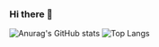 ### Hi there 👋

<!--
**jw427/jw427** is a ✨ _special_ ✨ repository because its `README.md` (this file) appears on your GitHub profile.

Here are some ideas to get you started:

- 🔭 I’m currently working on ...
- 🌱 I’m currently learning ...
- 👯 I’m looking to collaborate on ...
- 🤔 I’m looking for help with ...
- 💬 Ask me about ...
- 📫 How to reach me: ...
- 😄 Pronouns: ...
- ⚡ Fun fact: ...
-->
![Anurag's GitHub stats](https://github-readme-stats-jw427.vercel.app/api?username=jw427&show_icons=true&theme=buefy&count_private=true)
![Top Langs](https://github-readme-stats-jw427.vercel.app/api/top-langs/?username=jw427&layout=compact&count_private=true)
